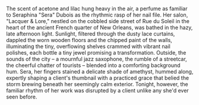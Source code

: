 The scent of acetone and lilac hung heavy in the air, a perfume as familiar to Seraphina "Sera" Dubois as the rhythmic rasp of her nail file.  Her salon, "Lacquer & Lore," nestled on the cobbled side street of Rue du Soleil in the heart of the ancient French quarter of New Orleans, was bathed in the hazy, late afternoon light.  Sunlight, filtered through the dusty lace curtains, dappled the worn wooden floors and the chipped paint of the walls, illuminating the tiny, overflowing shelves crammed with vibrant nail polishes, each bottle a tiny jewel promising a transformation. Outside, the sounds of the city – a mournful jazz saxophone, the rumble of a streetcar, the cheerful chatter of tourists – blended into a comforting background hum.  Sera, her fingers stained a delicate shade of amethyst, hummed along, expertly shaping a client's thumbnail with a practiced grace that belied the storm brewing beneath her seemingly calm exterior. Tonight, however, the familiar rhythm of her work was disrupted by a client unlike any she'd ever seen before.
